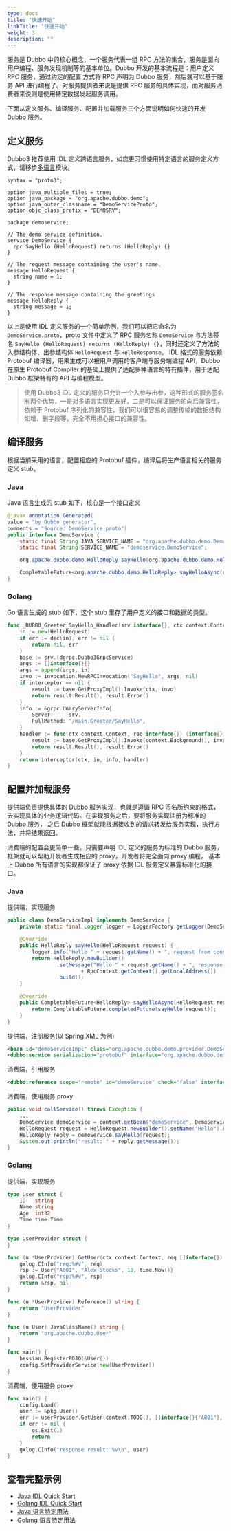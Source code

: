 ```yaml
---
type: docs
title: "快速开始"
linkTitle: "快速开始"
weight: 3
description: ""
---
```


服务是 Dubbo 中的核心概念，一个服务代表一组 RPC 方法的集合，服务是面向用户编程、服务发现机制等的基本单位。Dubbo 开发的基本流程是：用户定义 RPC 服务，通过约定的配置
方式将 RPC 声明为 Dubbo 服务，然后就可以基于服务 API 进行编程了。对服务提供者来说是提供 RPC 服务的具体实现，而对服务消费者来说则是使用特定数据发起服务调用。

下面从定义服务、编译服务、配置并加载服务三个方面说明如何快速的开发 Dubbo 服务。

## 定义服务
Dubbo3 推荐使用 IDL 定义跨语言服务，如您更习惯使用特定语言的服务定义方式，请移步[多语言](../languages)模块。

```text
syntax = "proto3";

option java_multiple_files = true;
option java_package = "org.apache.dubbo.demo";
option java_outer_classname = "DemoServiceProto";
option objc_class_prefix = "DEMOSRV";

package demoservice;

// The demo service definition.
service DemoService {
  rpc SayHello (HelloRequest) returns (HelloReply) {}
}

// The request message containing the user's name.
message HelloRequest {
  string name = 1;
}

// The response message containing the greetings
message HelloReply {
  string message = 1;
}

```

以上是使用 IDL 定义服务的一个简单示例，我们可以把它命名为 `DemoService.proto`，proto 文件中定义了 RPC 服务名称 `DemoService` 与方法签名
 `SayHello (HelloRequest) returns (HelloReply) {}`，同时还定义了方法的入参结构体、出参结构体 `HelloRequest` 与 `HelloResponse`。
 IDL 格式的服务依赖 Protobuf 编译器，用来生成可以被用户调用的客户端与服务端编程 API，Dubbo 在原生 Protobuf Compiler 的基础上提供了适配多种语言的特有插件，用于适配 Dubbo 框架特有的 API 与编程模型。
 
> 使用 Dubbo3 IDL 定义的服务只允许一个入参与出参，这种形式的服务签名🈶两个优势，一是对多语言实现更友好，二是可以保证服务的向后兼容性，依赖于 Protobuf 序列化的兼容性，我们可以很容易的调整传输的数据结构如增、删字段等，完全不用担心接口的兼容性。

## 编译服务
根据当前采用的语言，配置相应的 Protobuf 插件，编译后将生产语言相关的服务定义 stub。

### Java
Java 语言生成的 stub 如下，核心是一个接口定义
```java
@javax.annotation.Generated(
value = "by Dubbo generator",
comments = "Source: DemoService.proto")
public interface DemoService {
    static final String JAVA_SERVICE_NAME = "org.apache.dubbo.demo.DemoService";
    static final String SERVICE_NAME = "demoservice.DemoService";

    org.apache.dubbo.demo.HelloReply sayHello(org.apache.dubbo.demo.HelloRequest request);

    CompletableFuture<org.apache.dubbo.demo.HelloReply> sayHelloAsync(org.apache.dubbo.demo.HelloRequest request);
}
```

### Golang

Go 语言生成的 stub 如下，这个 stub 里存了用户定义的接口和数据的类型。

```go
func _DUBBO_Greeter_SayHello_Handler(srv interface{}, ctx context.Context, dec func(interface{}) error, interceptor grpc.UnaryServerInterceptor) (interface{}, error) {
	in := new(HelloRequest)
	if err := dec(in); err != nil {
		return nil, err
	}
	base := srv.(dgrpc.Dubbo3GrpcService)
	args := []interface{}{}
	args = append(args, in)
	invo := invocation.NewRPCInvocation("SayHello", args, nil)
	if interceptor == nil {
		result := base.GetProxyImpl().Invoke(ctx, invo)
		return result.Result(), result.Error()
	}
	info := &grpc.UnaryServerInfo{
		Server:     srv,
		FullMethod: "/main.Greeter/SayHello",
	}
	handler := func(ctx context.Context, req interface{}) (interface{}, error) {
		result := base.GetProxyImpl().Invoke(context.Background(), invo)
		return result.Result(), result.Error()
	}
	return interceptor(ctx, in, info, handler)
}
```


## 配置并加载服务
提供端负责提供具体的 Dubbo 服务实现，也就是遵循 RPC 签名所约束的格式，去实现具体的业务逻辑代码。在实现服务之后，要将服务实现注册为标准的 Dubbo 服务，
之后 Dubbo 框架就能根据接收到的请求转发给服务实现，执行方法，并将结果返回。

消费端的配置会更简单一些，只需要声明 IDL 定义的服务为标准的 Dubbo 服务，框架就可以帮助开发者生成相应的 proxy，开发者将完全面向 proxy 编程，
基本上 Dubbo 所有语言的实现都保证了 proxy 依据 IDL 服务定义暴露标准化的接口。

### Java
提供端，实现服务
```java
public class DemoServiceImpl implements DemoService {
    private static final Logger logger = LoggerFactory.getLogger(DemoServiceImpl.class);

    @Override
    public HelloReply sayHello(HelloRequest request) {
        logger.info("Hello " + request.getName() + ", request from consumer: " + RpcContext.getContext().getRemoteAddress());
        return HelloReply.newBuilder()
                .setMessage("Hello " + request.getName() + ", response from provider: "
                        + RpcContext.getContext().getLocalAddress())
                .build();
    }

    @Override
    public CompletableFuture<HelloReply> sayHelloAsync(HelloRequest request) {
        return CompletableFuture.completedFuture(sayHello(request));
    }
}
```

提供端，注册服务(以 Spring XML 为例)
```xml
<bean id="demoServiceImpl" class="org.apache.dubbo.demo.provider.DemoServiceImpl"/>
<dubbo:service serialization="protobuf" interface="org.apache.dubbo.demo.DemoService" ref="demoServiceImpl"/>
```

消费端，引用服务
```xml
<dubbo:reference scope="remote" id="demoService" check="false" interface="org.apache.dubbo.demo.DemoService"/>
```

消费端，使用服务 proxy
```java
public void callService() throws Exception {
    ...
    DemoService demoService = context.getBean("demoService", DemoService.class);
    HelloRequest request = HelloRequest.newBuilder().setName("Hello").build();
    HelloReply reply = demoService.sayHello(request);
    System.out.println("result: " + reply.getMessage());
}
```

### Golang

提供端，实现服务

```go
type User struct {
	ID   string
	Name string
	Age  int32
	Time time.Time
}

type UserProvider struct {
}

func (u *UserProvider) GetUser(ctx context.Context, req []interface{}) (*User, error) {
	gxlog.CInfo("req:%#v", req)
	rsp := User{"A001", "Alex Stocks", 18, time.Now()}
	gxlog.CInfo("rsp:%#v", rsp)
	return &rsp, nil
}

func (u *UserProvider) Reference() string {
	return "UserProvider"
}

func (u User) JavaClassName() string {
	return "org.apache.dubbo.User"
}

func main() {
    hessian.RegisterPOJO(&User{})
	config.SetProviderService(new(UserProvider))
}
```

消费端，使用服务 proxy

```go
func main() {
	config.Load()
	user := &pkg.User{}
	err := userProvider.GetUser(context.TODO(), []interface{}{"A001"}, user)
	if err != nil {
		os.Exit(1)
		return
	}
	gxlog.CInfo("response result: %v\n", user)
}
```


## 查看完整示例
* [Java IDL Quick Start](../languages/java/quick-start)
* [Golang IDL Quick Start](../languages/golang/quick-start)
* [Java 语言特定用法](../languages/java/java-specific)
* [Golang 语言特定用法](../languages/golang/go-specific)
